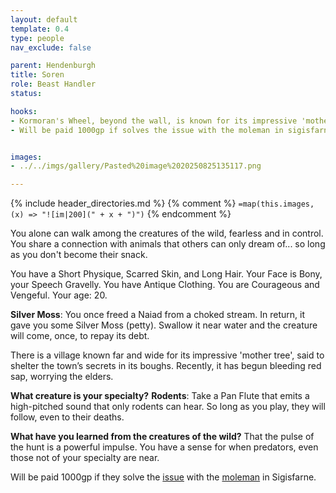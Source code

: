 ```yaml
---
layout: default
template: 0.4
type: people
nav_exclude: false

parent: Hendenburgh
title: Soren
role: Beast Handler
status: 

hooks:
- Kormoran's Wheel, beyond the wall, is known for its impressive 'mother tree', which is said to shelter the town’s secrets in its boughs. Recently, it has begun bleeding red sap, worrying the elders.
- Will be paid 1000gp if solves the issue with the moleman in sigisfarne.


images: 
- ../../imgs/gallery/Pasted%20image%2020250825135117.png

---
```


{% include header_directories.md %}
{% comment %}
`=map(this.images, (x) => "![im|200](" + x + ")")`
{% endcomment %}

You alone can walk among the creatures of the wild, fearless and in control. You share a connection with animals that others can only dream of... so long as you don't become their snack.

You have a Short Physique, Scarred Skin, and Long Hair. Your Face is Bony, your Speech Gravelly. You have Antique Clothing. You are Courageous and Vengeful. Your age: 20.

**Silver Moss**: You once freed a Naiad from a choked stream. In return, it gave you some Silver Moss (petty). Swallow it near water and the creature will come, once, to repay its debt.

There is a village known far and wide for its impressive 'mother tree', said to shelter the town’s secrets in its boughs. Recently, it has begun bleeding red sap, worrying the elders.

**What creature is your specialty?**
**Rodents**: Take a Pan Flute that emits a high-pitched sound that only rodents can hear. So long as you play, they will follow, even to their deaths.

**What have you learned from the creatures of the wild?**
That the pulse of the hunt is a powerful impulse. You have a sense for when predators, even those not of your specialty are near. 

Will be paid 1000gp if they solve the [issue](../../campaigns/CoastWolves/004.md) with the [moleman](../DuskmeadowFringe/PiotChant.md) in Sigisfarne.